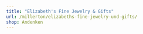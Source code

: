 ```yaml
---
title: "Elizabeth's Fine Jewelry & Gifts"
url: /millerton/elizabeths-fine-jewelry-und-gifts/
shop: Andenken
---
```

